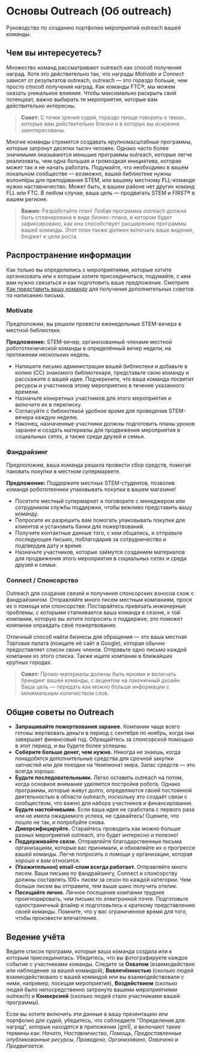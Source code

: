 # Основы Outreach (Об outreach)

Руководство по созданию портфолио мероприятий outreach вашей команды.

## Чем вы интересуетесь?

Множество команд рассматривают outreach как способ получения наград. Хотя это действительно так, что награды *Motivate* и *Connect* зависят от результатов outreach, outreach — это гораздо больше, чем просто способ получения наград. Как команды FTC®, мы можем оказать уникальное влияние. Чтобы максимально раскрыть свой потенциал, важно выбирать те мероприятия, которые вам действительно интересны.

> **Совет:** С точки зрения судей, гораздо проще говорить о темах, которые вам действительно близки и в которых вы искренне заинтересованы.

Многие команды стремятся создавать крупномасштабные программы, которые затронут десятки тысяч человек. Однако часто более значимыми оказываются меньшие программы outreach, которые легче реализовать, чем одна большая и громоздкая инициатива, которая может так и не начать работать. Подумайте, что необходимо в вашем локальном сообществе — возможно, вашей библиотеке нужны волонтёры для преподавания STEM, или вашему местному FLL-команде нужно наставничество. Может быть, в вашем районе нет других команд FLL или FTC. В любом случае, ваша цель — продвигать STEM и *FIRST*® в вашем регионе.

> **Важно:** Разработайте план! Любая программа outreach должна быть спланирована в виде бизнес-плана, в котором будет зафиксировано, как она способствует расширению программы вашей команды. Этот план также должен включать ваше видение, бюджет и цели роста.

## Распространение информации

Как только вы определились с мероприятиями, которые хотите организовать или к которым хотите присоединиться, подумайте, с кем вам нужно связаться и как подготовить ваше предложение. Смотрите [Как представить вашу команду](ru/docs/ftc/being-a-team/pitching-your-team) для получения дополнительных советов по написанию письма.

### Motivate

Предположим, вы решили провести еженедельные STEM-вечера в местной библиотеке.

**Предложение:** STEM-вечер, организованный членами местной робототехнической команды в определённый вечер недели, на протяжении нескольких недель.

- Напишите письмо администрации вашей библиотеки и добавьте в копию (CC) знакомого библиотекаря, представьте свою команду и расскажите о вашей идее. Подчеркните, что ваша команда посвятит ресурсы и участников этому мероприятию в течение указанного времени.
- Назначьте конкретных участников для этого мероприятия и включите их в переписку.
- Согласуйте с библиотекой удобное время для проведения STEM-вечера каждую неделю.
- Наконец, назначенные участники должны подготовить планы уроков заранее и создать материалы для продвижения мероприятия в социальных сетях, а также среди друзей и семьи.

### Фандрайзинг

Предположим, ваша команда решила провести сбор средств, помогая паковать покупки в местном супермаркете.

**Предложение:** Поддержите местных STEM-студентов, позволив команде робототехники упаковывать покупки в вашем магазине!

- Посетите местный супермаркет и поговорите с менеджером или сотрудником службы поддержки, чтобы вежливо представить вашу команду.
- Попросите их разрешить вам помогать упаковывать покупки для клиентов и установить банки для пожертвований.
- Получите контактные данные того, с кем общались, и отправьте последующее письмо, поблагодарив за сотрудничество и подтвердив дату и время.
- Назначьте участников, которые займутся созданием материалов для продвижения этого мероприятия в социальных сетях и среди друзей и семьи.

### Connect / Спонсорство

Outreach для создания связей и получения спонсорских взносов схож с фандрайзингом. Отправляйте много писем местным компаниям, прося их о помощи или спонсорстве. Постарайтесь привязать инженерные проблемы, с которыми сталкивается ваша команда в сезоне, к той компании, которую вы хотите попросить о поддержке; это поможет компании оправдать своё пожертвование.

Отличный способ найти бизнесы для обращения — это ваша местная Торговая палата (поищите её сайт в Google), которая обычно предоставляет список своих членов. Отправьте одно письмо каждой компании из этого списка. Также ищите компании в ближайших крупных городах.

> **Совет:** Промо-материалы должны быть яркими и включать брендинг вашей команды, с акцентом на лаконичный дизайн. Ваша цель — передать как можно больше информации с минимальным количеством слов.

## Общие советы по Outreach

- **Запрашивайте пожертвования заранее.** Компании чаще всего готовы жертвовать деньги в период с сентября по ноябрь, когда они завершает финансовый год. Обращайтесь за спонсорской помощью в этот период, и вы будете более успешны.
- **Соберите больше денег, чем нужно.** Никогда не знаешь, когда понадобятся дополнительные средства для срочной закупки запчастей или для поездки на Чемпионат мира. Запас средств — это всегда хорошо.
- **Будьте последовательными.** Легко оставить outreach на потом, когда основное внимание уделяется постройке робота. Однако программы, которые живут долго, определяются своей постоянной деятельностью в области outreach, поскольку это создаёт связи с сообществом, что важно для набора участников и финансирования.
- **Будьте настойчивыми.** Если ваша идея не сработала с первого раза или не имела ожидаемого успеха, не сдавайтесь! Оцените, что пошло не так, и попробуйте снова.
- **Диверсифицируйте.** Старайтесь проводить как можно больше разных мероприятий outreach, это будет интересно и полезно!
- **Поддерживайте связи.** Отправляйте благодарственные письма организациям, которые вас принимали, и обновляйте их о прогрессе вашей команды. Легче попросить о помощи у организации, которая хорошо к вам относится.
- **(Уважительное) email-спам всегда работает.** Отправляйте много писем. Ваши письма по фандрайзингу, Connect и спонсорству должны составлять 100+ писем за сезон по каждой категории. Чем больше писем вы отправите, тем выше шанс получить отклик.
- **Посещайте лично.** Личное посещение компании труднее проигнорировать, чем письмо по электронной почте. Подготовьте одностраничный флайер и подготовьтесь к краткому представлению своей команды. Помните, что у вас ограниченное время для того, чтобы произвести впечатление.

## Ведение учёта

Ведите список программ, которые ваша команда создала или к которым присоединилась. Убедитесь, что вы фотографируете каждое событие с участниками команды. Следите за **Охватом** (взаимодействие или наблюдение за вашей командой), **Вовлечённостью** (сколько людей взаимодействовало с вашей командой или вы взаимодействовали с ними, например, посещая мероприятия), **Воздействием** (сколько людей было непосредственно затронуто вашими мероприятиями outreach) и **Конверсией** (сколько людей стало участниками вашей программы).

Если вы хотите включить эти данные в вашу презентацию или портфолио для судей, убедитесь, что соблюдаете "Определения для наград", которые находятся в приложении |gm1|, и включают такие термины как: *Начато*, *Наставничество*, *Помощь*, *Предоставленные опубликованные ресурсы*, *Проведено*, *Организовано*, *Охвачено* и *Продвигается*.